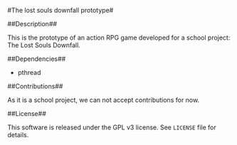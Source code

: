 #The lost souls downfall prototype#

##Description##

This is the prototype of an action RPG game developed for a school
project: The Lost Souls Downfall.

##Dependencies##

- pthread

##Contributions##

As it is a school project, we can not accept contributions for now.

##License##

This software is released under the GPL v3 license. See `LICENSE` file
for details.

